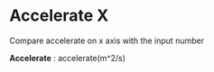 Accelerate X
===================
Compare accelerate on x axis with the input number

**Accelerate**
: accelerate(m^2/s)
